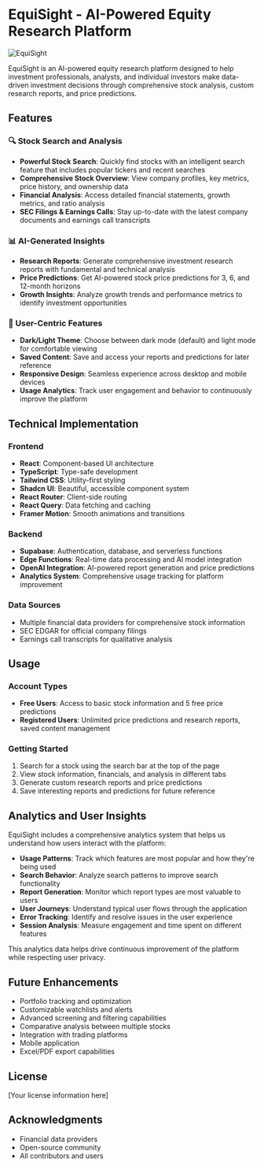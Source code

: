 
# EquiSight - AI-Powered Equity Research Platform

![EquiSight](https://your-repository-url/og-image.png)

EquiSight is an AI-powered equity research platform designed to help investment professionals, analysts, and individual investors make data-driven investment decisions through comprehensive stock analysis, custom research reports, and price predictions.

## Features

### 🔍 Stock Search and Analysis
- **Powerful Stock Search**: Quickly find stocks with an intelligent search feature that includes popular tickers and recent searches
- **Comprehensive Stock Overview**: View company profiles, key metrics, price history, and ownership data
- **Financial Analysis**: Access detailed financial statements, growth metrics, and ratio analysis
- **SEC Filings & Earnings Calls**: Stay up-to-date with the latest company documents and earnings call transcripts

### 📊 AI-Generated Insights
- **Research Reports**: Generate comprehensive investment research reports with fundamental and technical analysis
- **Price Predictions**: Get AI-powered stock price predictions for 3, 6, and 12-month horizons
- **Growth Insights**: Analyze growth trends and performance metrics to identify investment opportunities

### 💼 User-Centric Features
- **Dark/Light Theme**: Choose between dark mode (default) and light mode for comfortable viewing
- **Saved Content**: Save and access your reports and predictions for later reference
- **Responsive Design**: Seamless experience across desktop and mobile devices
- **Usage Analytics**: Track user engagement and behavior to continuously improve the platform

## Technical Implementation

### Frontend
- **React**: Component-based UI architecture
- **TypeScript**: Type-safe development
- **Tailwind CSS**: Utility-first styling
- **Shadcn UI**: Beautiful, accessible component system
- **React Router**: Client-side routing
- **React Query**: Data fetching and caching
- **Framer Motion**: Smooth animations and transitions

### Backend
- **Supabase**: Authentication, database, and serverless functions
- **Edge Functions**: Real-time data processing and AI model integration
- **OpenAI Integration**: AI-powered report generation and price predictions
- **Analytics System**: Comprehensive usage tracking for platform improvement

### Data Sources
- Multiple financial data providers for comprehensive stock information
- SEC EDGAR for official company filings
- Earnings call transcripts for qualitative analysis

## Usage

### Account Types
- **Free Users**: Access to basic stock information and 5 free price predictions
- **Registered Users**: Unlimited price predictions and research reports, saved content management

### Getting Started
1. Search for a stock using the search bar at the top of the page
2. View stock information, financials, and analysis in different tabs
3. Generate custom research reports and price predictions
4. Save interesting reports and predictions for future reference

## Analytics and User Insights
EquiSight includes a comprehensive analytics system that helps us understand how users interact with the platform:

- **Usage Patterns**: Track which features are most popular and how they're being used
- **Search Behavior**: Analyze search patterns to improve search functionality
- **Report Generation**: Monitor which report types are most valuable to users
- **User Journeys**: Understand typical user flows through the application
- **Error Tracking**: Identify and resolve issues in the user experience
- **Session Analysis**: Measure engagement and time spent on different features

This analytics data helps drive continuous improvement of the platform while respecting user privacy.

## Future Enhancements
- Portfolio tracking and optimization
- Customizable watchlists and alerts
- Advanced screening and filtering capabilities
- Comparative analysis between multiple stocks
- Integration with trading platforms
- Mobile application
- Excel/PDF export capabilities

## License
[Your license information here]

## Acknowledgments
- Financial data providers
- Open-source community
- All contributors and users
